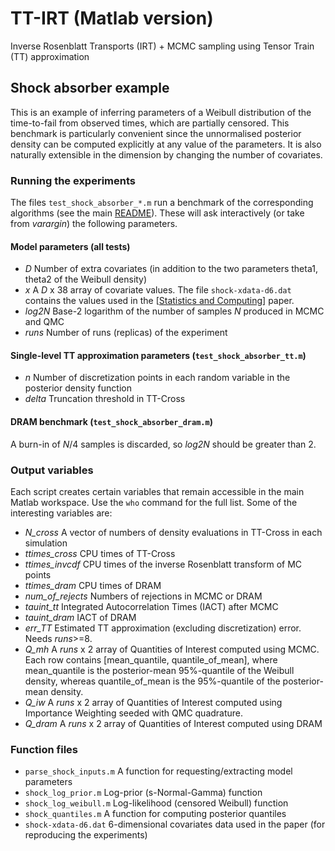 # TT-IRT (Matlab version)
Inverse Rosenblatt Transports (IRT) + MCMC sampling using Tensor Train (TT) approximation


## Shock absorber example

This is an example of inferring parameters of a Weibull distribution of the time-to-fail from observed times, which are partially censored.
This benchmark is particularly convenient since the unnormalised posterior density can be computed explicitly at any value of the parameters.
It is also naturally extensible in the dimension by changing the number of covariates.

### Running the experiments

The files `test_shock_absorber_*.m` run a benchmark of the corresponding algorithms (see the main [README](https://github.com/dolgov/TT-IRT/blob/master/README.md)).
These will ask interactively (or take from *varargin*) the following parameters.

#### Model parameters (all tests)
 * *D* Number of extra covariates (in addition to the two parameters theta1, theta2 of the Weibull density)
 * *x* A *D* x 38 array of covariate values. The file `shock-xdata-d6.dat` contains the values used in the [[Statistics and Computing](https://doi.org/10.1007/s11222-019-09910-z)] paper.
 * *log2N* Base-2 logarithm of the number of samples *N* produced in MCMC and QMC
 * *runs* Number of runs (replicas) of the experiment

#### Single-level TT approximation parameters (`test_shock_absorber_tt.m`)

 * *n* Number of discretization points in each random variable in the posterior density function
 * *delta* Truncation threshold in TT-Cross

#### DRAM benchmark (`test_shock_absorber_dram.m`)

A burn-in of *N*/4 samples is discarded, so *log2N* should be greater than 2.



### Output variables

Each script creates certain variables that remain accessible in the main Matlab workspace.
Use the `who` command for the full list.
Some of the interesting variables are:

 * *N_cross* A vector of numbers of density evaluations in TT-Cross in each simulation
 * *ttimes_cross* CPU times of TT-Cross
 * *ttimes_invcdf* CPU times of the inverse Rosenblatt transform of MC points
 * *ttimes_dram* CPU times of DRAM
 * *num_of_rejects* Numbers of rejections in MCMC or DRAM
 * *tauint_tt* Integrated Autocorrelation Times (IACT) after MCMC
 * *tauint_dram* IACT of DRAM
 * *err_TT* Estimated TT approximation (excluding discretization) error. Needs *runs*>=8.
 * *Q_mh* A *runs* x 2 array of Quantities of Interest computed using MCMC. Each row contains [mean_quantile, quantile_of_mean], where mean_quantile is the posterior-mean 95%-quantile of the Weibull density, whereas quantile_of_mean is the 95%-quantile of the posterior-mean density.
 * *Q_iw* A *runs* x 2 array of Quantities of Interest computed using Importance Weighting seeded with QMC quadrature.
 * *Q_dram* A *runs* x 2 array of Quantities of Interest computed using DRAM


### Function files

 * `parse_shock_inputs.m`    A function for requesting/extracting model parameters
 * `shock_log_prior.m`       Log-prior (s-Normal-Gamma) function
 * `shock_log_weibull.m`     Log-likelihood (censored Weibull) function
 * `shock_quantiles.m`       A function for computing posterior quantiles
 * `shock-xdata-d6.dat`      6-dimensional covariates data used in the paper (for reproducing the experiments)

